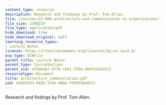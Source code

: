 ```yaml
---
content_type: resource
description: Research and findings by Prof. Tom Allen.
file: /courses/15-990-architecture-and-communication-in-organizations-fall-2003/e9e03a53042b1f4e988af59455be057c_architecture_communication.pdf
file_size: 2390210
file_type: application/pdf
hide_download: true
hide_download_original: null
learning_resource_types:
- Lecture Notes
license: https://creativecommons.org/licenses/by-nc-sa/4.0/
ocw_type: OCWFile
parent_title: Lecture Notes
parent_type: CourseSection
parent_uid: e25b8ab7-d77b-c641-f59e-4bbfe183a512
resourcetype: Document
title: architecture_communication.pdf
uid: e9e03a53-042b-1f4e-988a-f59455be057c
---
```

Research and findings by Prof. Tom Allen.